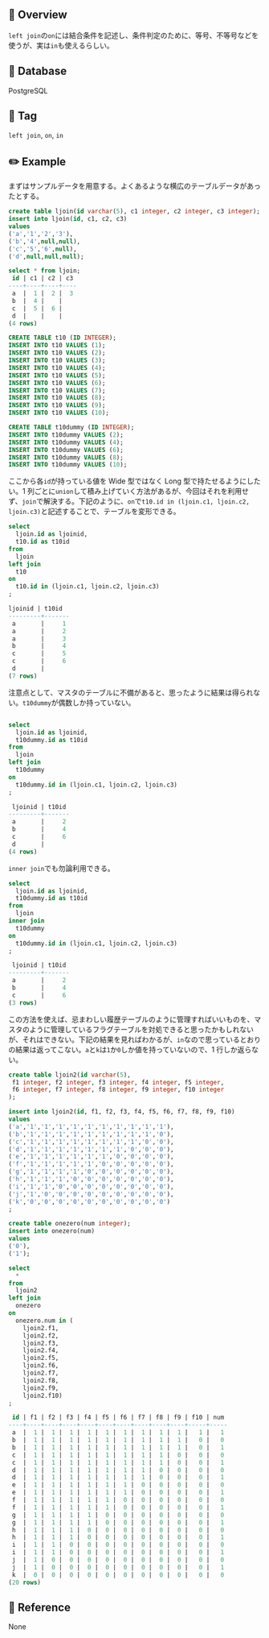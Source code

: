 ## :memo: Overview

`left join`の`on`には結合条件を記述し、条件判定のために、等号、不等号などを使うが、実は`in`も使えるらしい。

## :floppy_disk: Database

PostgreSQL

## :bookmark: Tag

`left join`, `on`, `in`

## :pencil2: Example

まずはサンプルデータを用意する。よくあるような横広のテーブルデータがあったとする。

```sql
create table ljoin(id varchar(5), c1 integer, c2 integer, c3 integer);
insert into ljoin(id, c1, c2, c3)
values
('a','1','2','3'),
('b','4',null,null),
('c','5','6',null),
('d',null,null,null);

select * from ljoin;
 id | c1 | c2 | c3
----+----+----+----
 a  |  1 |  2 |  3
 b  |  4 |    |
 c  |  5 |  6 |
 d  |    |    |
(4 rows)

CREATE TABLE t10 (ID INTEGER);
INSERT INTO t10 VALUES (1);
INSERT INTO t10 VALUES (2);
INSERT INTO t10 VALUES (3);
INSERT INTO t10 VALUES (4);
INSERT INTO t10 VALUES (5);
INSERT INTO t10 VALUES (6);
INSERT INTO t10 VALUES (7);
INSERT INTO t10 VALUES (8);
INSERT INTO t10 VALUES (9);
INSERT INTO t10 VALUES (10);

CREATE TABLE t10dummy (ID INTEGER);
INSERT INTO t10dummy VALUES (2);
INSERT INTO t10dummy VALUES (4);
INSERT INTO t10dummy VALUES (6);
INSERT INTO t10dummy VALUES (8);
INSERT INTO t10dummy VALUES (10);
```

ここから各`id`が持っている値を Wide 型ではなく Long 型で持たせるようにしたい。1 列ごとに`union`して積み上げていく方法があるが、今回はそれを利用せず、`join`で解決する。下記のように、`on`で`t10.id in (ljoin.c1, ljoin.c2, ljoin.c3)`と記述することで、テーブルを変形できる。

```sql
select
  ljoin.id as ljoinid,
  t10.id as t10id
from
  ljoin
left join
  t10
on
  t10.id in (ljoin.c1, ljoin.c2, ljoin.c3)
;

ljoinid | t10id
---------+-------
 a       |     1
 a       |     2
 a       |     3
 b       |     4
 c       |     5
 c       |     6
 d       |
(7 rows)
```

注意点として、マスタのテーブルに不備があると、思ったように結果は得られない。`t10dummy`が偶数しか持っていない。

```sql

select
  ljoin.id as ljoinid,
  t10dummy.id as t10id
from
  ljoin
left join
  t10dummy
on
  t10dummy.id in (ljoin.c1, ljoin.c2, ljoin.c3)
;

 ljoinid | t10id
---------+-------
 a       |     2
 b       |     4
 c       |     6
 d       |
(4 rows)
```

`inner join`でも勿論利用できる。

```sql
select
  ljoin.id as ljoinid,
  t10dummy.id as t10id
from
  ljoin
inner join
  t10dummy
on
  t10dummy.id in (ljoin.c1, ljoin.c2, ljoin.c3)
;

 ljoinid | t10id
---------+-------
 a       |     2
 b       |     4
 c       |     6
(3 rows)
```

この方法を使えば、忌まわしい履歴テーブルのように管理すればいいものを、マスタのように管理しているフラグテーブルを対処できると思ったかもしれないが、それはできない。下記の結果を見ればわかるが、`in`なので思っているとおりの結果は返ってこない。`a`と`k`は`1`か`0`しか値を持っていないので、1 行しか返らない。

```sql
create table ljoin2(id varchar(5),
 f1 integer, f2 integer, f3 integer, f4 integer, f5 integer,
 f6 integer, f7 integer, f8 integer, f9 integer, f10 integer
);

insert into ljoin2(id, f1, f2, f3, f4, f5, f6, f7, f8, f9, f10)
values
('a','1','1','1','1','1','1','1','1','1','1'),
('b','1','1','1','1','1','1','1','1','1','0'),
('c','1','1','1','1','1','1','1','1','0','0'),
('d','1','1','1','1','1','1','1','0','0','0'),
('e','1','1','1','1','1','1','0','0','0','0'),
('f','1','1','1','1','1','0','0','0','0','0'),
('g','1','1','1','1','0','0','0','0','0','0'),
('h','1','1','1','0','0','0','0','0','0','0'),
('i','1','1','0','0','0','0','0','0','0','0'),
('j','1','0','0','0','0','0','0','0','0','0'),
('k','0','0','0','0','0','0','0','0','0','0')
;

create table onezero(num integer);
insert into onezero(num)
values
('0'),
('1');

select
  *
from
  ljoin2
left join
  onezero
on
  onezero.num in (
    ljoin2.f1,
    ljoin2.f2,
    ljoin2.f3,
    ljoin2.f4,
    ljoin2.f5,
    ljoin2.f6,
    ljoin2.f7,
    ljoin2.f8,
    ljoin2.f9,
    ljoin2.f10)
;

 id | f1 | f2 | f3 | f4 | f5 | f6 | f7 | f8 | f9 | f10 | num
----+----+----+----+----+----+----+----+----+----+-----+-----
 a  |  1 |  1 |  1 |  1 |  1 |  1 |  1 |  1 |  1 |   1 |   1
 b  |  1 |  1 |  1 |  1 |  1 |  1 |  1 |  1 |  1 |   0 |   0
 b  |  1 |  1 |  1 |  1 |  1 |  1 |  1 |  1 |  1 |   0 |   1
 c  |  1 |  1 |  1 |  1 |  1 |  1 |  1 |  1 |  0 |   0 |   0
 c  |  1 |  1 |  1 |  1 |  1 |  1 |  1 |  1 |  0 |   0 |   1
 d  |  1 |  1 |  1 |  1 |  1 |  1 |  1 |  0 |  0 |   0 |   0
 d  |  1 |  1 |  1 |  1 |  1 |  1 |  1 |  0 |  0 |   0 |   1
 e  |  1 |  1 |  1 |  1 |  1 |  1 |  0 |  0 |  0 |   0 |   0
 e  |  1 |  1 |  1 |  1 |  1 |  1 |  0 |  0 |  0 |   0 |   1
 f  |  1 |  1 |  1 |  1 |  1 |  0 |  0 |  0 |  0 |   0 |   0
 f  |  1 |  1 |  1 |  1 |  1 |  0 |  0 |  0 |  0 |   0 |   1
 g  |  1 |  1 |  1 |  1 |  0 |  0 |  0 |  0 |  0 |   0 |   0
 g  |  1 |  1 |  1 |  1 |  0 |  0 |  0 |  0 |  0 |   0 |   1
 h  |  1 |  1 |  1 |  0 |  0 |  0 |  0 |  0 |  0 |   0 |   0
 h  |  1 |  1 |  1 |  0 |  0 |  0 |  0 |  0 |  0 |   0 |   1
 i  |  1 |  1 |  0 |  0 |  0 |  0 |  0 |  0 |  0 |   0 |   0
 i  |  1 |  1 |  0 |  0 |  0 |  0 |  0 |  0 |  0 |   0 |   1
 j  |  1 |  0 |  0 |  0 |  0 |  0 |  0 |  0 |  0 |   0 |   0
 j  |  1 |  0 |  0 |  0 |  0 |  0 |  0 |  0 |  0 |   0 |   1
 k  |  0 |  0 |  0 |  0 |  0 |  0 |  0 |  0 |  0 |   0 |   0
(20 rows)
```

## :closed_book: Reference

None
